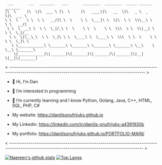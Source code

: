 

     ___       __   _______   ___       ________  ________  _____ ______   _______      
    |\  \     |\  \|\  ___ \ |\  \     |\   ____\|\   __  \|\   _ \  _   \|\  ___ \     
    \ \  \    \ \  \ \   __/|\ \  \    \ \  \___|\ \  \|\  \ \  \\\__\ \  \ \   __/|    
     \ \  \  __\ \  \ \  \_|/_\ \  \    \ \  \    \ \  \\\  \ \  \\|__| \  \ \  \_|/__  
      \ \  \|\__\_\  \ \  \_|\ \ \  \____\ \  \____\ \  \\\  \ \  \    \ \  \ \  \_|\ \ 
       \ \____________\ \_______\ \_______\ \_______\ \_______\ \__\    \ \__\ \_______\
        \|____________|\|_______|\|_______|\|_______|\|_______|\|__|     \|__|\|_______|
                                                                                    
                                                                                    
                                                                                    

< ---------------------------------------------------------------------------------------------------------------------------------------------------- >
- 👋 Hi, I’m Dan
- 👀 I’m interested in programming
- 🌱 I’m currently learning and I know Python, Golang, Java, C++, HTML, SQL, PHP, C#

- My website: https://daniilsonufrijuks.github.io
- My Linkedin: https://linkedin.com/in/daniils-onufrijuks-a4391930b
- My portfolio: https://daniilsonufrijuks.github.io/PORTFOLIO-MAIN/



< --------------------------------------------------------------------------------------------------------------------------------------------------- >

[![Naereen's github stats](https://github-readme-stats.vercel.app/api?username=daniilsonufrijuks&theme=blue-green)](https://github.com/anuraghazra/github-readme-stats)
[![Top Langs](https://github-readme-stats.vercel.app/api/top-langs/?username=daniilsonufrijuks)](https://github.com/anuraghazra/github-readme-stats)


<!---
daniilsonufrijuks/daniilsonufrijuks is a ✨ special ✨ repository because its `README.md` (this file) appears on your GitHub profile.
You can click the Preview link to take a look at your changes.
--->
